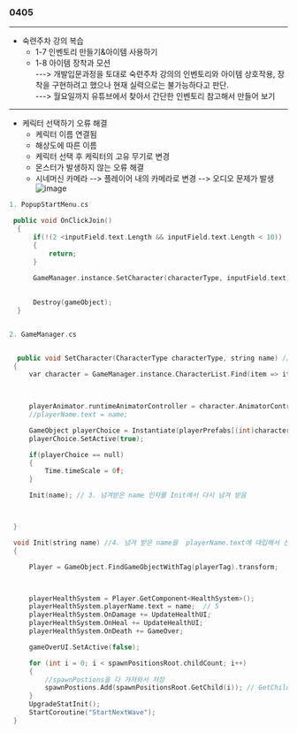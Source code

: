 ### 0405  
---  

- 숙련주차 강의 복습
  - 1-7 인벤토리 만들기&아이템 사용하기
  - 1-8 아이템 장착과 모션  
---> 개발입문과정을 토대로 숙련주차 강의의 인벤토리와 아이템 상호작용, 장착을 구현하려고 했으나 현재 실력으로는 불가능하다고 판단.  
---> 월요일까지 유튜브에서 찾아서 간단한 인벤토리 참고해서 만들어 보기   

---  

- 케릭터 선택하기 오류 해결
  - 케릭터 이름 연결됨
  - 해상도에 따른 이름
  - 케릭터 선택 후 케릭터의 고유 무기로 변경
  - 몬스터가 발생하지 않는 오류 해결
  - 시네머신 카메라 --> 플레이어 내의 카메라로 변경 --> 오디오 문제가 발생
![image](https://github.com/s8st/20240320FinalProject/assets/153998744/91c842d0-65ae-4354-9455-e742e70e2aaa)


```cpp
1. PopupStartMenu.cs 

 public void OnClickJoin()
  {
      if(!(2 <inputField.text.Length && inputField.text.Length < 10))
      {
          return;
      }
         
      GameManager.instance.SetCharacter(characterType, inputField.text); //  1.인자를 입력받으면 게임메니저에서 실행 ---> gamemanager
    

      Destroy(gameObject);
  }


2. GameManager.cs


  public void SetCharacter(CharacterType characterType, string name) // 2. PopupStartMenu에서 인자를 넘겨 받음
 {
     var character = GameManager.instance.CharacterList.Find(item => item.characterType == characterType);

     

     playerAnimator.runtimeAnimatorController = character.AnimatorController;
     //playerName.text = name;

     GameObject playerChoice = Instantiate(playerPrefabs[(int)characterType], transform.position, Quaternion.identity);
     playerChoice.SetActive(true);

     if(playerChoice == null)
     {
         Time.timeScale = 0f;
     }

     Init(name); // 3. 넘겨받은 name 인자를 Init에서 다시 넘겨 받음 



 }

 void Init(string name) //4. 넘겨 받은 name을  playerName.text에 대입해서 선택된 케릭터의 이름이 게임화면에 반영
 {

     Player = GameObject.FindGameObjectWithTag(playerTag).transform;



     playerHealthSystem = Player.GetComponent<HealthSystem>();
     playerHealthSystem.playerName.text = name;  // 5
     playerHealthSystem.OnDamage += UpdateHealthUI;
     playerHealthSystem.OnHeal += UpdateHealthUI;
     playerHealthSystem.OnDeath += GameOver;

     gameOverUI.SetActive(false);

     for (int i = 0; i < spawnPositionsRoot.childCount; i++)
     {
         //spawnPostions을 다 가져와서 저장
         spawnPostions.Add(spawnPositionsRoot.GetChild(i)); // GetChild : transform반환
     }
     UpgradeStatInit();
     StartCoroutine("StartNextWave");
 }
```
